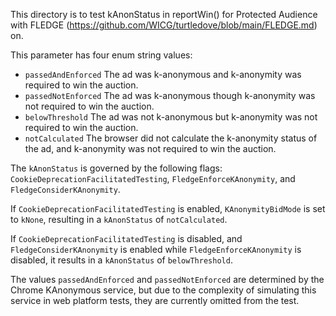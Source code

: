 This directory is to test kAnonStatus in reportWin() for Protected Audience with FLEDGE (https://github.com/WICG/turtledove/blob/main/FLEDGE.md) on.

This parameter has four enum string values:
* `passedAndEnforced` The ad was k-anonymous and k-anonymity was required to win the auction.
* `passedNotEnforced` The ad was k-anonymous though k-anonymity was not required to win the auction.
* `belowThreshold` The ad was not k-anonymous but k-anonymity was not required to win the auction.
* `notCalculated` The browser did not calculate the k-anonymity status of the ad, and k-anonymity was not required to win the auction.

The `kAnonStatus` is governed by the following flags: `CookieDeprecationFacilitatedTesting`, `FledgeEnforceKAnonymity`, and `FledgeConsiderKAnonymity`.

If `CookieDeprecationFacilitatedTesting` is enabled, `KAnonymityBidMode` is set to `kNone`, resulting in a `kAnonStatus` of `notCalculated`.

If `CookieDeprecationFacilitatedTesting` is disabled, and `FledgeConsiderKAnonymity` is enabled while `FledgeEnforceKAnonymity` is disabled, it results in a `kAnonStatus` of `belowThreshold`.

The values `passedAndEnforced` and `passedNotEnforced` are determined by the Chrome KAnonymous service, but due to the complexity of simulating this service in web platform tests, they are currently omitted from the test.
